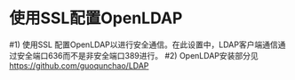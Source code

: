 # 使用SSL配置OpenLDAP

#1) 使用SSL 配置OpenLDAP以进行安全通信。在此设置中，LDAP客户端通信通过安全端口636而不是非安全端口389进行。
#2) OpenLDAP安装部分见 https://github.com/guoqunchao/LDAP  

